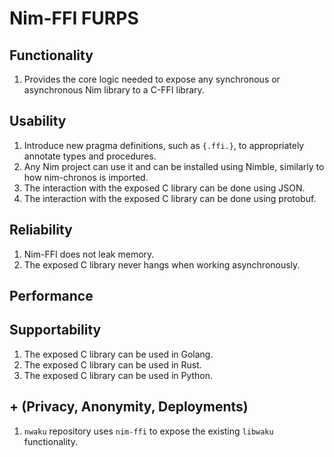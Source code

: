 # Nim-FFI FURPS

## Functionality

1. Provides the core logic needed to expose any synchronous or asynchronous Nim library to a C-FFI library.

## Usability

1. Introduce new pragma definitions, such as `{.ffi.}`, to appropriately annotate types and procedures.
2. Any Nim project can use it and can be installed using Nimble,
   similarly to how nim-chronos is imported.
3. The interaction with the exposed C library can be done using JSON.
4. The interaction with the exposed C library can be done using protobuf.

## Reliability

1. Nim-FFI does not leak memory.
2. The exposed C library never hangs when working asynchronously.

## Performance

## Supportability

1. The exposed C library can be used in Golang.
2. The exposed C library can be used in Rust.
3. The exposed C library can be used in Python.

## + (Privacy, Anonymity, Deployments)

1. `nwaku` repository uses `nim-ffi` to expose the existing `libwaku` functionality.

